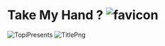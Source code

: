 # Take My Hand ? ![favicon](https://github.com/Topi1/mystery-game/assets/102615847/33fe0f25-40ee-45c3-88c1-e3ba0977331c)

![TopiPresents](https://github.com/Topi1/mystery-game/assets/102615847/5b6c9111-021a-4df7-88ee-3a744747d05a) ![TitlePng](https://github.com/Topi1/mystery-game/assets/102615847/1b6f60fa-9dd0-4e9e-a43e-ea9eae144b3a)



